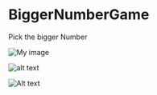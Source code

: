 # BiggerNumberGame
Pick the bigger Number

![My image](FainTkL.github.com/BiggerNumberGame/pointsgame.PNG)

![alt text](https://raw.githubusercontent.com/FainTkL/BiggerNumberGame/pointsgame.PNG)

![Alt text](BiggerNumberGame/pointsgame.PNG?raw=true "Title")
